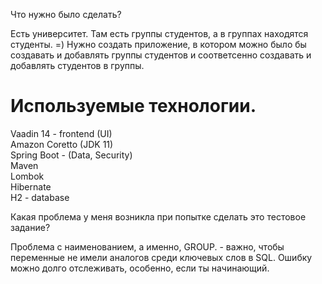 Что нужно было сделать?

Есть университет. Там есть группы студентов, а в группах находятся студенты. =)
Нужно создать приложение, в котором можно было бы создавать и добавлять группы студентов
и соответсенно создавать и добавлять студентов в группы.

<h1>Используемые технологии.</h1> 
Vaadin 14 - frontend (UI) <br>
Amazon Coretto (JDK 11) <br>
Spring Boot - (Data, Security) <br>
Maven <br>
Lombok <br>
Hibernate <br>
H2 - database <br>

Какая проблема у меня возникла при попытке сделать это тестовое задание?

Проблема с наименованием, а именно, GROUP. - важно, чтобы переменные не имели аналогов среди ключевых слов в SQL.
Ошибку можно долго отслеживать, особенно, если ты начинающий. 
